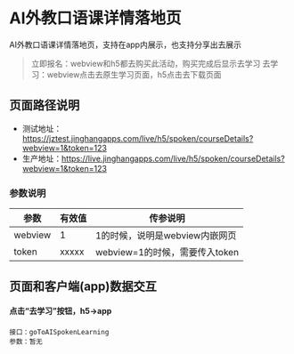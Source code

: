<!-- 页面大标题 -->
# AI外教口语课详情落地页

<!-- 页面说明 -->
AI外教口语课详情落地页，支持在app内展示，也支持分享出去展示
> 立即报名：webview和h5都去购买此活动，购买完成后显示去学习
> 去学习：webview点击去原生学习页面，h5点击去下载页面

<!--页面路径说明-->
## 页面路径说明
- 测试地址：https://jztest.jinghangapps.com/live/h5/spoken/courseDetails?webview=1&token=123
- 生产地址：https://live.jinghangapps.com/live/h5/spoken/courseDetails?webview=1&token=123
### 参数说明
| 参数 | 有效值 | 传参说明 |
|--------|---------|---------|
|webview | 1 | 1的时候，说明是webview内嵌网页 | 
|token | xxxxx | webview=1的时候，需要传入token | 

<!-- 页面bridge交互说明 -->
## 页面和客户端(app)数据交互
#### 点击“去学习”按钮，h5→app
```
接口：goToAISpokenLearning
参数：暂无
```
